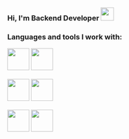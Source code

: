 ### Hi, I'm Backend Developer <img src="https://fonts.gstatic.com/s/e/notoemoji/latest/1f44b_1f3fb/512.webp" hight="30px" width="30px">
### Languages and tools I work with:
<code><img src="https://img.icons8.com/?size=100&id=13441&format=png&color=000000" hight="50px" width="50px"></code>
<code><img src="https://img.icons8.com/?size=100&id=13679&format=png&color=000000" hight="50px" width="50px"></code>
<br></br>
<code><img src="https://img.icons8.com/?size=100&id=qV-JzWYl9dzP&format=png&color=000000" hight="50px" width="50px"></code>
<code><img src="https://img.icons8.com/?size=100&id=38561&format=png&color=000000" hight="50px" width="50px"></code>
<br></br>
<code><img src="https://timeweb.com/media/bff61f5eb160ec40661943751b6b88dd.png" hight="50px" width="50px"></code>
<code><img src="https://delta-dev-software.fr/wp-content/uploads/2024/05/CSS-Logo.png" hight="50px" width="50px"></code>


